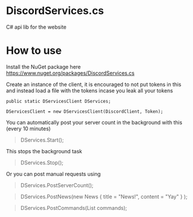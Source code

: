 # DiscordServices.cs
C# api lib for the website

# How to use
Install the NuGet package here https://www.nuget.org/packages/DiscordServices.cs

Create an instance of the client, it is encouraged to not put tokens in this and instead load a file with the tokens incase you leak all your tokens
```
public static DServicesClient DServices;

DServicesClient = new DServicesClient(DiscordClient, Token);
```
You can automatically post your server count in the background with this (every 10 minutes)

> DServices.Start();

This stops the background task

> DServices.Stop();

Or you can post manual requests using

> DServices.PostServerCount();

> DServices.PostNews(new News { title = "News!", content = "Yay" } );

> DServices.PostCommands(List<Command> commands); 
